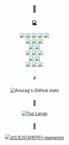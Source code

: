 <div align=center>
  
  ## 🤔
  
  ### 💻
  
  <!--
    Programming Languages
  -->
  <div>
  <a>
  <img
    src="https://img.shields.io/badge/C-4590e6?style=for-the-badge&logo=C&logoColor=white"
  />
  </a>

  <a>
  <img
    src="https://img.shields.io/badge/C++-00599C?style=for-the-badge&logo=cplusplus"
  />
  </a>
  
  <a>
  <img
    src="https://img.shields.io/badge/Java-c74804?style=for-the-badge&logo=openjdk&logoColor=black"
  />
  </a>

  <a>
  <img
    src="https://img.shields.io/badge/TypeScript-0070d9?style=for-the-badge&logo=TypeScript&logoColor=white"
  />
  </a>

  <a>
  <img
    src="https://img.shields.io/badge/Python-d2d900?style=for-the-badge&logo=Python&logoColor=blue"
  />
  </a>
  
  </div>
  
  <!--
    FrameWork
  -->
  <div>
    
  <a>  
  <img
    src="https://img.shields.io/badge/NestJS-d92800?style=for-the-badge&logo=NestJS&logoColor=black"
  />
  </a>

  <a>  
  <img
    src="https://img.shields.io/badge/Spring-4fc462?style=for-the-badge&logo=Spring&logoColor=white"
  />
  </a>

  <a>  
  <img
    src="https://img.shields.io/badge/SpringBoot-048a1a?style=for-the-badge&logo=SpringBoot&logoColor=white"
  />
  </a>
  
  </div>


  <!--
    SQL
  -->
  <div>
  <a>
  <img
    src="https://img.shields.io/badge/MySQL-204291?style=for-the-badge&logo=MySQL&logoColor=white"
  />
  </a>

  <a>
  <img
    src="https://img.shields.io/badge/PostgreSQL-4169E1?style=for-the-badge&logo=PostgreSQL&logoColor=black"
  />
  </a>
  </div>

  <!--
    Moblie
  -->
  <div>
  <a>
  <img
    src="https://img.shields.io/badge/Dart-0175C2?style=for-the-badge&logo=Dart&logoColor=black"
  />
  </a>
  
  <a>
  <img
    src="https://img.shields.io/badge/Flutter-02569B?style=for-the-badge&logo=Flutter&logoColor=black"
  />
  </a>

  <a>
  <img
    src="https://img.shields.io/badge/android studio-01267a?style=for-the-badge&logo=androidstudio&logoColor=green"
  />
  </a>
  </div>

  <!--
    Web Server, WAS
  -->
  <div>
    
  <a>
  <img
    src="https://img.shields.io/badge/nginx-0d7501?style=for-the-badge&logo=nginx&logoColor=black"
  />
  </a>

    
  <a>
  <img
    src="https://img.shields.io/badge/apachetomcat-F8DC75?style=for-the-badge&logo=apachetomcat&logoColor=010575"
  />
  </a>
  
  </div>

  <div>
    
  <a>
  <img
    src="https://img.shields.io/badge/docker-089dc2?style=for-the-badge&logo=docker&logoColor=0808c2"
  />
  </a>

  
  <a>
  <img
    src="https://img.shields.io/badge/git-white?style=for-the-badge&logo=git&logoColor=black"
  />
  </a>

  
  <a>
  <img
    src="https://img.shields.io/badge/aws-d66909?style=for-the-badge&logo=amazonwebservices&logoColor=black"
  />
  </a>
  
  </div>
  
  ### ⚡️
  
  ![Anurag's GitHub stats](https://github-readme-stats.vercel.app/api?username=gyuminv2&show_icons=true&theme=white)
  
  ### 🦴
  
  [![Top Langs](https://github-readme-stats.vercel.app/api/top-langs/?username=gyuminv2&layout=compact)](https://github.com/gyuminv2/github-readme-stats)
  
  <!--### 🌱
  
  [![Solved.ac Profile](http://mazassumnida.wtf/api/v2/generate_badge?boj=gyuzic)](https://solved.ac/gyuzic)<br/>
  -->

  ### 🌴

  [![코드트리|실력진단-inamemin](https://banner.codetree.ai/v1/banner/inamemin)](https://www.codetree.ai/profiles/inamemin)
  
</div>



<!--
**gyuminv2/gyuminv2** is a ✨ _special_ ✨ repository because its `README.md` (this file) appears on your GitHub profile.

Here are some ideas to get you started:

- 🔭 I’m currently working on ...
- 🌱 I’m currently learning ...
- 👯 I’m looking to collaborate on ...
- 🤔 I’m looking for help with ...
- 💬 Ask me about ...
- 📫 How to reach me: ...
- 😄 Pronouns: ...
- ⚡ Fun fact: ...
-->
